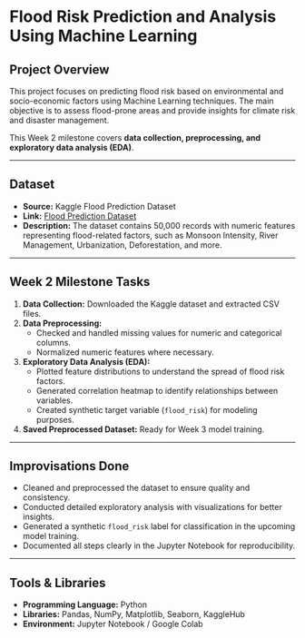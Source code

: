 # Flood Risk Prediction and Analysis Using Machine Learning

## Project Overview
This project focuses on predicting flood risk based on environmental and socio-economic factors using Machine Learning techniques. The main objective is to assess flood-prone areas and provide insights for climate risk and disaster management.  

This Week 2 milestone covers **data collection, preprocessing, and exploratory data analysis (EDA)**.

---

## Dataset
- **Source:** Kaggle Flood Prediction Dataset  
- **Link:** [Flood Prediction Dataset](https://www.kaggle.com/datasets/naiyakhalid/flood-prediction-dataset)  
- **Description:** The dataset contains 50,000 records with numeric features representing flood-related factors, such as Monsoon Intensity, River Management, Urbanization, Deforestation, and more.

---

## Week 2 Milestone Tasks
1. **Data Collection:** Downloaded the Kaggle dataset and extracted CSV files.  
2. **Data Preprocessing:**  
   - Checked and handled missing values for numeric and categorical columns.  
   - Normalized numeric features where necessary.  
3. **Exploratory Data Analysis (EDA):**  
   - Plotted feature distributions to understand the spread of flood risk factors.  
   - Generated correlation heatmap to identify relationships between variables.  
   - Created synthetic target variable (`flood_risk`) for modeling purposes.  
4. **Saved Preprocessed Dataset:** Ready for Week 3 model training.

---

## Improvisations Done
- Cleaned and preprocessed the dataset to ensure quality and consistency.  
- Conducted detailed exploratory analysis with visualizations for better insights.  
- Generated a synthetic `flood_risk` label for classification in the upcoming model training.  
- Documented all steps clearly in the Jupyter Notebook for reproducibility.  

---

## Tools & Libraries
- **Programming Language:** Python  
- **Libraries:** Pandas, NumPy, Matplotlib, Seaborn, KaggleHub  
- **Environment:** Jupyter Notebook / Google Colab  

